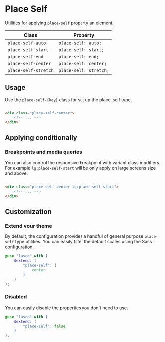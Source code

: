 # Place Self

Utilities for applying `place-self` property an element.

| Class                 | Property               |
|-----------------------|------------------------|
| `place-self-auto`     | `place-self: auto;`    |
| `place-self-start`    | `place-self: start;`   |
| `place-self-end`      | `place-self: end;`     |
| `place-self-center`   | `place-self: center;`  |
| `place-self-stretch`  | `place-self: stretch;` |

## Usage

Use the `place-self-{key}` class for set up the place-self type.

```html

<div class="place-self-center">
    <!-- ... -->
</div>
```

## Applying conditionally

### Breakpoints and media queries

You can also control the responsive breakpoint with variant class modifiers. For example `lg:place-self-start` will be
only apply on large screens size and above.

```html

<div class="place-self-center lg:place-self-start">
    <!-- ... -->
</div>
```

## Customization

### Extend your theme

By default, the configuration provides a handful of general purpose `place-self` type utilities. You can easily filter
the default scales using the Sass configuration.

```scss
@use "lasco" with (
    $extend: (
        "place-self": (
            center
        )
    )
);
```

### Disabled

You can easily disable the properties you don't need to use.

```scss
@use "lasco" with (
    $extend: (
        "place-self": false
    )
);
```
